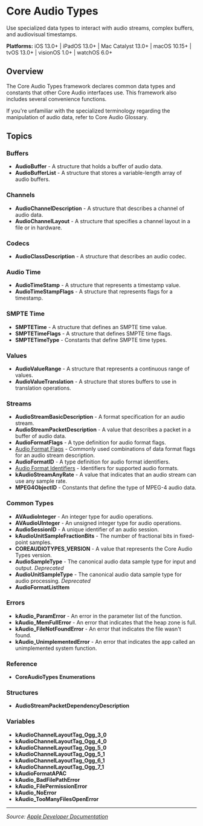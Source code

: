 # Core Audio Types

Use specialized data types to interact with audio streams, complex buffers, and audiovisual timestamps.

**Platforms:** iOS 13.0+ | iPadOS 13.0+ | Mac Catalyst 13.0+ | macOS 10.15+ | tvOS 13.0+ | visionOS 1.0+ | watchOS 6.0+

## Overview

The Core Audio Types framework declares common data types and constants that other Core Audio interfaces use. This framework also includes several convenience functions.

If you're unfamiliar with the specialized terminology regarding the manipulation of audio data, refer to Core Audio Glossary.

## Topics

### Buffers
- **AudioBuffer** - A structure that holds a buffer of audio data.
- **AudioBufferList** - A structure that stores a variable-length array of audio buffers.

### Channels
- **AudioChannelDescription** - A structure that describes a channel of audio data.
- **AudioChannelLayout** - A structure that specifies a channel layout in a file or in hardware.

### Codecs
- **AudioClassDescription** - A structure that describes an audio codec.

### Audio Time
- **AudioTimeStamp** - A structure that represents a timestamp value.
- **AudioTimeStampFlags** - A structure that represents flags for a timestamp.

### SMPTE Time
- **SMPTETime** - A structure that defines an SMPTE time value.
- **SMPTETimeFlags** - A structure that defines SMPTE time flags.
- **SMPTETimeType** - Constants that define SMPTE time types.

### Values
- **AudioValueRange** - A structure that represents a continuous range of values.
- **AudioValueTranslation** - A structure that stores buffers to use in translation operations.

### Streams
- **AudioStreamBasicDescription** - A format specification for an audio stream.
- **AudioStreamPacketDescription** - A value that describes a packet in a buffer of audio data.
- **AudioFormatFlags** - A type definition for audio format flags.
- [Audio Format Flags](https://developer.apple.com/documentation/coreaudiotypes/audio_format_flags) - Commonly used combinations of data format flags for an audio stream description.
- **AudioFormatID** - A type definition for audio format identifiers.
- [Audio Format Identifiers](https://developer.apple.com/documentation/coreaudiotypes/audio_format_identifiers) - Identifiers for supported audio formats.
- **kAudioStreamAnyRate** - A value that indicates that an audio stream can use any sample rate.
- **MPEG4ObjectID** - Constants that define the type of MPEG-4 audio data.

### Common Types
- **AVAudioInteger** - An integer type for audio operations.
- **AVAudioUInteger** - An unsigned integer type for audio operations.
- **AudioSessionID** - A unique identifier of an audio session.
- **kAudioUnitSampleFractionBits** - The number of fractional bits in fixed-point samples.
- **COREAUDIOTYPES_VERSION** - A value that represents the Core Audio Types version.
- **AudioSampleType** - The canonical audio data sample type for input and output. *Deprecated*
- **AudioUnitSampleType** - The canonical audio data sample type for audio processing. *Deprecated*
- **AudioFormatListItem**

### Errors
- **kAudio_ParamError** - An error in the parameter list of the function.
- **kAudio_MemFullError** - An error that indicates that the heap zone is full.
- **kAudio_FileNotFoundError** - An error that indicates the file wasn't found.
- **kAudio_UnimplementedError** - An error that indicates the app called an unimplemented system function.

### Reference
- **CoreAudioTypes Enumerations**

### Structures
- **AudioStreamPacketDependencyDescription**

### Variables
- **kAudioChannelLayoutTag_Ogg_3_0**
- **kAudioChannelLayoutTag_Ogg_4_0**
- **kAudioChannelLayoutTag_Ogg_5_0**
- **kAudioChannelLayoutTag_Ogg_5_1**
- **kAudioChannelLayoutTag_Ogg_6_1**
- **kAudioChannelLayoutTag_Ogg_7_1**
- **kAudioFormatAPAC**
- **kAudio_BadFilePathError**
- **kAudio_FilePermissionError**
- **kAudio_NoError**
- **kAudio_TooManyFilesOpenError**

---

*Source: [Apple Developer Documentation](https://developer.apple.com/documentation/CoreAudioTypes)*
